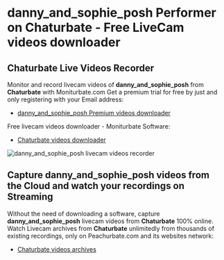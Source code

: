 # danny_and_sophie_posh Performer on Chaturbate - Free LiveCam videos downloader

## Chaturbate Live Videos Recorder

Monitor and record livecam videos of **danny_and_sophie_posh** from **Chaturbate** with Moniturbate.com
Get a premium trial for free by just and only registering with your Email address:
* [danny_and_sophie_posh Premium videos downloader](https://moniturbate.com/request-demo-licence-key.html)

Free livecam videos downloader - Moniturbate Software:
* [Chaturbate videos downloader](https://moniturbate.com/moniturbate-download-software.html)

![danny_and_sophie_posh livecam videos recorder](https://peachurnet.com/templates/moniturbate-software.png)


## Capture danny_and_sophie_posh videos from the Cloud and watch your recordings on Streaming

Without the need of downloading a software, capture **danny_and_sophie_posh** livecam videos from **Chaturbate** 100% online.
Watch Livecam archives from **Chaturbate** unlimitedly from thousands of existing recordings, only on Peachurbate.com and its websites network:
* [Chaturbate videos archives](https://peachurnet.com/)